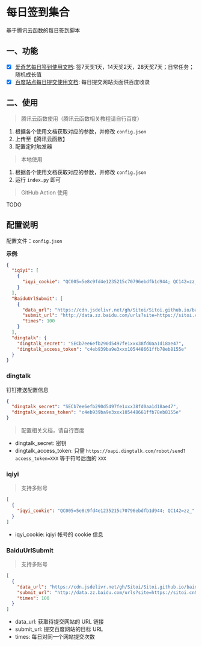 # 每日签到集合

基于腾讯云函数的每日签到脚本

## 一、功能

- [x] [爱奇艺每日签到使用文档](./iqiyi/README.md): 签7天奖1天，14天奖2天，28天奖7天；日常任务；随机成长值
- [x] [百度站点每日提交使用文档](./baidu_url_submit/README.md): 每日提交网站页面供百度收录

## 二、使用

> 腾讯云函数使用（腾讯云函数相关教程请自行百度）

1. 根据各个使用文档获取对应的参数，并修改 `config.json`
2. 上传至【腾讯云函数】
3. 配置定时触发器

> 本地使用

1. 根据各个使用文档获取对应的参数，并修改 `config.json`
2. 运行 `index.py` 即可

> GitHub Action 使用

TODO

## 配置说明

配置文件：`config.json`

**示例**:

```json
{
  "iqiyi": [
    {
      "iqyi_cookie": "QC005=5e8c9fd4e1235215c70796ebdfb1d944; QC142=zz_"
    }
  ],
  "BaiduUrlSubmit": [
    {
      "data_url": "https://cdn.jsdelivr.net/gh/Sitoi/Sitoi.github.io/baidu_urls.txt",
      "submit_url": "http://data.zz.baidu.com/urls?site=https://sitoi.cn&token=bJIOyR1kxxxxxwu",
      "times": 100
    }
  ],
  "dingtalk": {
    "dingtalk_secret": "SECb7ee6efb290d5497fe1xxx38fd0aa1d18ae47",
    "dingtalk_access_token": "c4eb939ba9e3xxx105448661ffb78eb8155e"
  }
}
```

### dingtalk

钉钉推送配置信息

```json
{
  "dingtalk_secret": "SECb7ee6efb290d5497fe1xxx38fd0aa1d18ae47",
  "dingtalk_access_token": "c4eb939ba9e3xxx105448661ffb78eb8155e"
}
```

> 配置相关文档，请自行百度

- dingtalk_secret: 密钥
- dingtalk_access_token: 只需 `https://oapi.dingtalk.com/robot/send?access_token=XXX` 等于符号后面的 `XXX`

### iqiyi

> 支持多账号

```json
[
  {
    "iqyi_cookie": "QC005=5e8c9fd4e1235215c70796ebdfb1d944; QC142=zz_"
  }
]
```

- iqyi_cookie: iqiyi 帐号的 cookie 信息

### BaiduUrlSubmit

> 支持多账号

```json
[
  {
    "data_url": "https://cdn.jsdelivr.net/gh/Sitoi/Sitoi.github.io/baidu_urls.txt",
    "submit_url": "http://data.zz.baidu.com/urls?site=https://sitoi.cn&token=bJIOyR1kxxxxxwu",
    "times": 100
  }
]
```

- data_url: 获取待提交网站的 URL 链接
- submit_url: 提交百度网站的目标 URL
- times: 每日对同一个网站提交次数